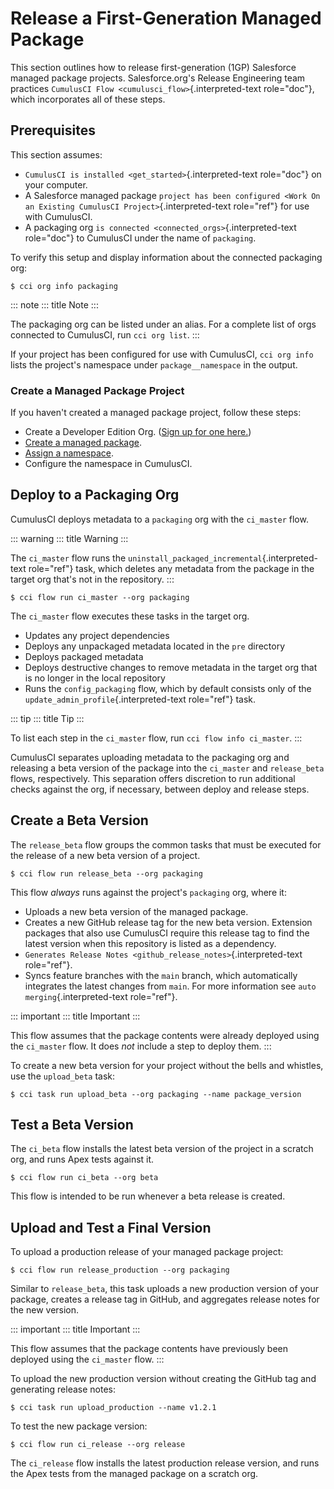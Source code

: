 # Release a First-Generation Managed Package

This section outlines how to release first-generation (1GP) Salesforce
managed package projects. Salesforce.org\'s Release Engineering team
practices `CumulusCI Flow <cumulusci_flow>`{.interpreted-text
role="doc"}, which incorporates all of these steps.

## Prerequisites

This section assumes:

-   `CumulusCI is installed <get_started>`{.interpreted-text role="doc"}
    on your computer.
-   A Salesforce managed package
    `project has been configured <Work On an Existing CumulusCI Project>`{.interpreted-text
    role="ref"} for use with CumulusCI.
-   A packaging org `is connected <connected_orgs>`{.interpreted-text
    role="doc"} to CumulusCI under the name of `packaging`.

To verify this setup and display information about the connected
packaging org:

```console
$ cci org info packaging
```

::: note
::: title
Note
:::

The packaging org can be listed under an alias. For a complete list of
orgs connected to CumulusCI, run `cci org list`.
:::

If your project has been configured for use with CumulusCI,
`cci org info` lists the project\'s namespace under `package__namespace`
in the output.

### Create a Managed Package Project

If you haven\'t created a managed package project, follow these steps:

-   Create a Developer Edition Org. ([Sign up for one
    here.](https://developer.salesforce.com/signup))
-   [Create a managed
    package](https://developer.salesforce.com/docs/atlas.en-us.packagingGuide.meta/packagingGuide/packaging_uploading.htm).
-   [Assign a
    namespace](https://developer.salesforce.com/docs/atlas.en-us.packagingGuide.meta/packagingGuide/isv2_3_quickstart.htm).
-   Configure the namespace in CumulusCI.

## Deploy to a Packaging Org

CumulusCI deploys metadata to a `packaging` org with the `ci_master`
flow.

::: warning
::: title
Warning
:::

The `ci_master` flow runs the
`uninstall_packaged_incremental`{.interpreted-text role="ref"} task,
which deletes any metadata from the package in the target org that\'s
not in the repository.
:::

```console
$ cci flow run ci_master --org packaging
```

The `ci_master` flow executes these tasks in the target org.

-   Updates any project dependencies
-   Deploys any unpackaged metadata located in the `pre` directory
-   Deploys packaged metadata
-   Deploys destructive changes to remove metadata in the target org
    that is no longer in the local repository
-   Runs the `config_packaging` flow, which by default consists only of
    the `update_admin_profile`{.interpreted-text role="ref"} task.

::: tip
::: title
Tip
:::

To list each step in the `ci_master` flow, run
`cci flow info ci_master`.
:::

CumulusCI separates uploading metadata to the packaging org and
releasing a beta version of the package into the `ci_master` and
`release_beta` flows, respectively. This separation offers discretion to
run additional checks against the org, if necessary, between deploy and
release steps.

## Create a Beta Version

The `release_beta` flow groups the common tasks that must be executed
for the release of a new beta version of a project.

```console
$ cci flow run release_beta --org packaging
```

This flow _always_ runs against the project\'s `packaging` org, where
it:

-   Uploads a new beta version of the managed package.
-   Creates a new GitHub release tag for the new beta version. Extension
    packages that also use CumulusCI require this release tag to find
    the latest version when this repository is listed as a dependency.
-   `Generates Release Notes <github_release_notes>`{.interpreted-text
    role="ref"}.
-   Syncs feature branches with the `main` branch, which automatically
    integrates the latest changes from `main`. For more information see
    `auto merging`{.interpreted-text role="ref"}.

::: important
::: title
Important
:::

This flow assumes that the package contents were already deployed using
the `ci_master` flow. It does _not_ include a step to deploy them.
:::

To create a new beta version for your project without the bells and
whistles, use the `upload_beta` task:

```console
$ cci task run upload_beta --org packaging --name package_version
```

## Test a Beta Version

The `ci_beta` flow installs the latest beta version of the project in a
scratch org, and runs Apex tests against it.

```console
$ cci flow run ci_beta --org beta
```

This flow is intended to be run whenever a beta release is created.

## Upload and Test a Final Version

To upload a production release of your managed package project:

```
$ cci flow run release_production --org packaging
```

Similar to `release_beta`, this task uploads a new production version of
your package, creates a release tag in GitHub, and aggregates release
notes for the new version.

::: important
::: title
Important
:::

This flow assumes that the package contents have previously been
deployed using the `ci_master` flow.
:::

To upload the new production version without creating the GitHub tag and
generating release notes:

```
$ cci task run upload_production --name v1.2.1
```

To test the new package version:

```
$ cci flow run ci_release --org release
```

The `ci_release` flow installs the latest production release version,
and runs the Apex tests from the managed package on a scratch org.
